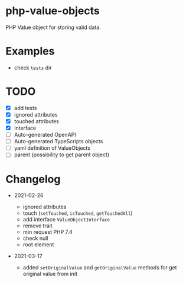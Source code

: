 # php-value-objects

PHP Value object for storing valid data.

# Examples

- check `tests` dir

# TODO

- [x] add tests
- [x] ignored attributes
- [x] touched attributes
- [x] interface
- [ ] Auto-generated OpenAPI
- [ ] Auto-generated TypeScripts objects
- [ ] yaml definition of ValueObjects
- [ ] parent (possibility to get parent object)

# Changelog

- 2021-02-26
    - ignored attributes
    - touch (`setTouched`, `isTouched`, `getTouchedAll`)
    - add interface `ValueObjectInterface`
    - remove trait
    - min request PHP 7.4
    - check null
    - root element

- 2021-03-17
    - added `setOriginalValue` and `getOriginalValue` methods for get original value from init